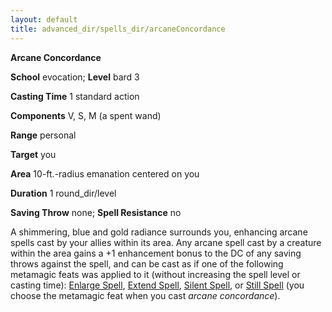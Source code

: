 ```yaml
---
layout: default
title: advanced_dir/spells_dir/arcaneConcordance
---
```

 **Arcane Concordance**

**School** evocation; **Level** bard 3

**Casting Time** 1 standard action

**Components** V, S, M (a spent wand)

**Range** personal

**Target** you

**Area** 10-ft.-radius emanation centered on you

**Duration** 1 round_dir/level

**Saving Throw** none; **Spell Resistance** no

A shimmering, blue and gold radiance surrounds you, enhancing arcane spells cast by your allies within its area. Any arcane spell cast by a creature within the area gains a +1 enhancement bonus to the DC of any saving throws against the spell, and can be cast as if one of the following metamagic feats was applied to it (without increasing the spell level or casting time): [Enlarge Spell](../../../../feats#_enlarge-spell), [Extend Spell](../../../../feats#_extend-spell), [Silent Spell](../../../../feats#_silent-spell), or [Still Spell](../../../../feats#_still-spell) (you choose the metamagic feat when you cast _arcane concordance_).

